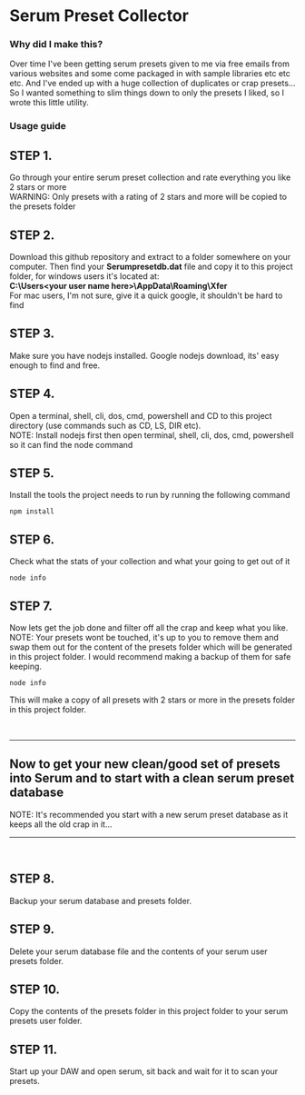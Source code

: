 # Serum Preset Collector

### Why did I make this?
Over time I've been getting serum presets given to me via free emails from various websites and some come packaged in with sample libraries etc etc etc. And I've ended up with a huge collection of duplicates or crap presets... So I wanted something to slim things down to only the presets I liked, so I wrote this little utility.

### Usage guide

## STEP 1.
Go through your entire serum preset collection and rate everything you like 2 stars or more
<br>WARNING: Only presets with a rating of 2 stars and more will be copied to the presets folder

## STEP 2.
Download this github repository and extract to a folder somewhere on your computer. Then find your <b>Serumpresetdb.dat</b> file and copy it to this project folder, for windows users it's located at:<br> <b>C:\Users\<your user name here>\AppData\Roaming\Xfer</b> <br>
For mac users, I'm not sure, give it a quick google, it shouldn't be hard to find

## STEP 3.
Make sure you have nodejs installed. Google nodejs download, its' easy enough to find and free.

## STEP 4.
Open a terminal, shell, cli, dos, cmd, powershell and CD to this project directory (use commands such as CD, LS, DIR etc).<br> NOTE: Install nodejs first then open terminal, shell, cli, dos, cmd, powershell so it can find the node command

## STEP 5.
Install the tools the project needs to run by running the following command
```
npm install
```

## STEP 6.
Check what the stats of your collection and what your going to get out of it
```
node info
```

## STEP 7.
Now lets get the job done and filter off all the crap and keep what you like.<br>
NOTE: Your presets wont be touched, it's up to you to remove them and swap them out for the content of the presets folder which will be generated in this project folder. I would recommend making a backup of them for safe keeping.
```
node info
```
This will make a copy of all presets with 2 stars or more in the presets folder in this project folder.

<br>
<hr>

## Now to get your new clean/good set of presets into Serum and to start with a clean serum preset database
NOTE: It's recommended you start with a new serum preset database as it keeps all the old crap in it...

<hr>
<br>

## STEP 8.
Backup your serum database and presets folder.

## STEP 9.
Delete your serum database file and the contents of your serum user presets folder.

## STEP 10.
Copy the contents of the presets folder in this project folder to your serum presets user folder.

## STEP 11.
Start up your DAW and open serum, sit back and wait for it to scan your presets.